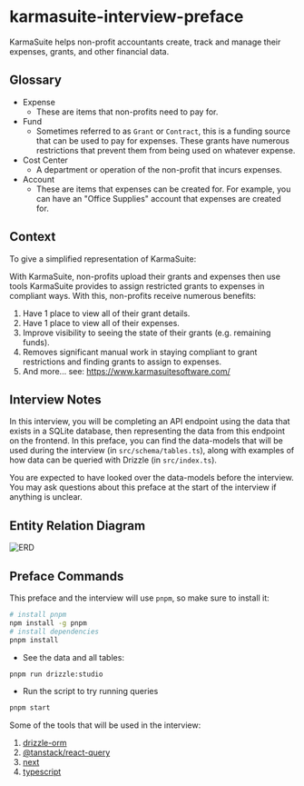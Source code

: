 # karmasuite-interview-preface

KarmaSuite helps non-profit accountants create, track and manage their expenses, grants, and other financial data.

## Glossary

* Expense
  * These are items that non-profits need to pay for.
* Fund
  * Sometimes referred to as `Grant` or `Contract`, this is a funding source that can be used to pay for expenses. These grants have numerous restrictions that prevent them from being used on whatever expense.
* Cost Center
  *  A department or operation of the non-profit that incurs expenses.
* Account
  * These are items that expenses can be created for. For example, you can have an "Office Supplies" account that expenses are created for.

## Context

To give a simplified representation of KarmaSuite:

With KarmaSuite, non-profits upload their grants and expenses then use tools KarmaSuite provides to assign restricted grants to expenses in compliant ways. With this, non-profits receive numerous benefits:
1. Have 1 place to view all of their grant details.
2. Have 1 place to view all of their expenses.
3. Improve visibility to seeing the state of their grants (e.g. remaining funds).
4. Removes significant manual work in staying compliant to grant restrictions and finding grants to assign to expenses.
5. And more... see: https://www.karmasuitesoftware.com/

## Interview Notes

In this interview, you will be completing an API endpoint using the data that exists in a SQLite database, then representing the data from this endpoint on the frontend. In this preface, you can find the data-models that will be used during the interview (in `src/schema/tables.ts`), along with examples of how data can be queried with Drizzle (in `src/index.ts`).

You are expected to have looked over the data-models before the interview. You may ask questions about this preface at the start of the interview if anything is unclear.

## Entity Relation Diagram

![ERD](https://github.com/karmasuite/karmasuite-interview-preface/blob/main/assets/ERD.png?raw=true)

## Preface Commands

This preface and the interview will use `pnpm`, so make sure to install it:

```bash
# install pnpm
npm install -g pnpm
# install dependencies
pnpm install
```

* See the data and all tables:

```bash
pnpm run drizzle:studio
```

* Run the script to try running queries

```bash
pnpm start
```

Some of the tools that will be used in the interview:
1. [drizzle-orm](https://orm.drizzle.team/)
2. [@tanstack/react-query](https://tanstack.com/query/latest)
3. [next](https://nextjs.org/)
4. [typescript](https://www.typescriptlang.org/)
